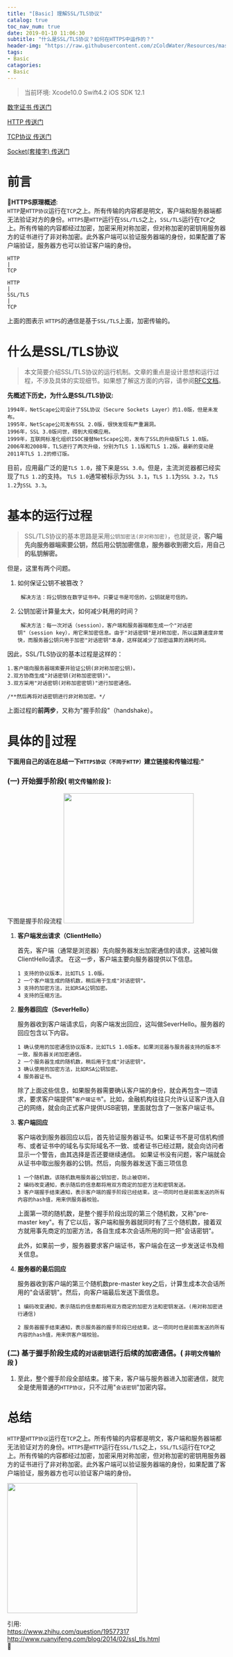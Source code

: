 ```yaml
---
title: "[Basic] 理解SSL/TLS协议"
catalog: true
toc_nav_num: true
date: 2019-01-10 11:06:30
subtitle: "什么是SSL/TLS协议？如何在HTTPS中运作的？"
header-img: "https://raw.githubusercontent.com/zColdWater/Resources/master/Images/camper.jpg"
tags:
- Basic
catagories:
- Basic
---
```


> 当前环境: Xcode10.0 Swift4.2 iOS SDK 12.1

[数字证书 传送门](https://zcoldwater.github.io/blog/article/commonsense/dc1/)

[HTTP 传送门](https://zcoldwater.github.io/blog/article/commonsense/http1/) 

[TCP协议 传送门](https://zcoldwater.github.io/blog/article/commonsense/tcp1/) 

[Socket(套接字) 传送门](https://zcoldwater.github.io/blog/article/commonsense/socket1/)


前言
=======

**HTTPS原理概述**:   
`HTTP`是`HTTP协议`运行在`TCP`之上。所有传输的内容都是明文，客户端和服务器端都无法验证对方的身份。`HTTPS`是`HTTP`运行在`SSL/TLS`之上，`SSL/TLS`运行在`TCP`之上。所有传输的内容都经过加密，加密采用对称加密，但对称加密的密钥用服务器方的证书进行了非对称加密。此外客户端可以验证服务器端的身份，如果配置了客户端验证，服务器方也可以验证客户端的身份。 

```
HTTP  
|  
TCP  
```

```
HTTP  
|   
SSL/TLS  
|   
TCP
```

上面的图表示 `HTTPS`的通信是基于`SSL/TLS`上面，加密传输的。


什么是SSL/TLS协议
=======

> 本文简要介绍SSL/TLS协议的运行机制。文章的重点是设计思想和运行过程，不涉及具体的实现细节。如果想了解这方面的内容，请参阅[RFC文档](http://tools.ietf.org/html/rfc5246)。

**先概述下历史，为什么是SSL/TLS协议:**  

    1994年，NetScape公司设计了SSL协议（Secure Sockets Layer）的1.0版，但是未发布。
    1995年，NetScape公司发布SSL 2.0版，很快发现有严重漏洞。
    1996年，SSL 3.0版问世，得到大规模应用。
    1999年，互联网标准化组织ISOC接替NetScape公司，发布了SSL的升级版TLS 1.0版。
    2006年和2008年，TLS进行了两次升级，分别为TLS 1.1版和TLS 1.2版。最新的变动是2011年TLS 1.2的修订版。
 
目前，应用最广泛的是`TLS 1.0`，接下来是`SSL 3.0`。但是，主流浏览器都已经实现了`TLS 1.2`的支持。
`TLS 1.0`通常被标示为`SSL 3.1`，`TLS 1.1`为`SSL 3.2`，`TLS 1.2`为`SSL 3.3`。


基本的运行过程
=======

> SSL/TLS协议的基本思路是采用`公钥加密法(非对称加密)`，也就是说，**客户端先向服务器端索要公钥，然后用公钥加密信息，服务器收到密文后，用自己的私钥解密。**

但是，这里有两个问题。

1. 如何保证公钥不被篡改？

        解决方法：将公钥放在数字证书中。只要证书是可信的，公钥就是可信的。
    

2. 公钥加密计算量太大，如何减少耗用的时间？

        解决方法：每一次对话（session），客户端和服务器端都生成一个"对话密钥"（session key），用它来加密信息。由于"对话密钥"是对称加密，所以运算速度非常快，而服务器公钥只用于加密"对话密钥"本身，这样就减少了加密运算的消耗时间。
   

因此，SSL/TLS协议的基本过程是这样的：

    1.客户端向服务器端索要并验证公钥(非对称加密公钥)。
    2.双方协商生成"对话密钥(对称加密密钥)"。
    3.双方采用"对话密钥(对称加密密钥)"进行加密通信。

    /**然后再将对话密钥进行非对称加密。*/

上面过程的**前两步**，又称为"握手阶段"（handshake）。



具体的过程
=======

**下面用自己的话在总结一下`HTTPS协议（不同于HTTP）`建立链接和传输过程:"**  

### **(一) 开始握手阶段( `明文传输阶段` ):**  

下图是握手阶段流程
<img src="https://raw.githubusercontent.com/zColdWater/Resources/master/Images/handshake.png" height="300" /> 

1. **客户端发出请求（ClientHello）**

    首先，客户端（通常是浏览器）先向服务器发出加密通信的请求，这被叫做ClientHello请求。
在这一步，客户端主要向服务器提供以下信息。

    ```
    1 支持的协议版本，比如TLS 1.0版。
    2 一个客户端生成的随机数，稍后用于生成"对话密钥"。
    3 支持的加密方法，比如RSA公钥加密。
    4 支持的压缩方法。
    ```
2. **服务器回应（SeverHello）**

    服务器收到客户端请求后，向客户端发出回应，这叫做SeverHello。服务器的回应包含以下内容。

    ```
    1 确认使用的加密通信协议版本，比如TLS 1.0版本。如果浏览器与服务器支持的版本不一致，服务器关闭加密通信。
    2 一个服务器生成的随机数，稍后用于生成"对话密钥"。
    3 确认使用的加密方法，比如RSA公钥加密。
    4 服务器证书。
    ```
    除了上面这些信息，如果服务器需要确认客户端的身份，就会再包含一项请求，要求客户端提供"`客户端证书`"。比如，金融机构往往只允许认证客户连入自己的网络，就会向正式客户提供USB密钥，里面就包含了一张客户端证书。

3. **客户端回应**

    客户端收到服务器回应以后，首先验证服务器证书。如果证书不是可信机构颁布、或者证书中的域名与实际域名不一致、或者证书已经过期，就会向访问者显示一个警告，由其选择是否还要继续通信。
如果证书没有问题，客户端就会从证书中取出服务器的公钥。然后，向服务器发送下面三项信息

    ```
    1 一个随机数。该随机数用服务器公钥加密，防止被窃听。
    2 编码改变通知，表示随后的信息都将用双方商定的加密方法和密钥发送。
    3 客户端握手结束通知，表示客户端的握手阶段已经结束。这一项同时也是前面发送的所有内容的hash值，用来供服务器校验。
    ```

    上面第一项的随机数，是整个握手阶段出现的第三个随机数，又称"pre-master key"。有了它以后，客户端和服务器就同时有了三个随机数，接着双方就用事先商定的加密方法，各自生成本次会话所用的同一把"会话密钥"。

    此外，如果前一步，服务器要求客户端证书，客户端会在这一步发送证书及相关信息。

4. **服务器的最后回应**

    服务器收到客户端的第三个随机数pre-master key之后，计算生成本次会话所用的"会话密钥"。然后，向客户端最后发送下面信息。

    ```
    1 编码改变通知，表示随后的信息都将用双方商定的加密方法和密钥发送。(用对称加密进行通信)

    2 服务器握手结束通知，表示服务器的握手阶段已经结束。这一项同时也是前面发送的所有内容的hash值，用来供客户端校验。
    ```
        

### **(二) 基于握手阶段生成的`对话密钥`进行后续的加密通信。( `非明文传输阶段` )**  

1.  至此，整个握手阶段全部结束。接下来，客户端与服务器进入加密通信，就完全是使用普通的`HTTP协议`，只不过用"`会话密钥`"加密内容。



总结
=======

`HTTP`是`HTTP协议`运行在`TCP`之上。所有传输的内容都是明文，客户端和服务器端都无法验证对方的身份。`HTTPS`是`HTTP`运行在`SSL/TLS`之上，`SSL/TLS`运行在`TCP`之上。所有传输的内容都经过加密，加密采用对称加密，但对称加密的密钥用服务器方的证书进行了非对称加密。此外客户端可以验证服务器端的身份，如果配置了客户端验证，服务器方也可以验证客户端的身份。

<img src="https://raw.githubusercontent.com/zColdWater/Resources/master/Images/handshake1.gif" height="300" /> 



引用:  
https://www.zhihu.com/question/19577317   
http://www.ruanyifeng.com/blog/2014/02/ssl_tls.html   




